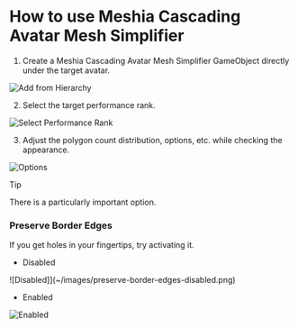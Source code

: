# How to use Meshia Cascading Avatar Mesh Simplifier

1. Create a Meshia Cascading Avatar Mesh Simplifier GameObject directly under the target avatar.

![Add from Hierarchy](~/images/add-meshia-cascading-avatar-mesh-simplifier-object.png)

2. Select the target performance rank.

![Select Performance Rank](~/images/select-performance-rank.png)

3. Adjust the polygon count distribution, options, etc. while checking the appearance.

![Options](~/images/simplifier-options-en.png)

> [!TIP]
> There is a particularly important option.
> 
> ### Preserve Border Edges
> 
> If you get holes in your fingertips, try activating it.
> - Disabled
> 
> ![Disabled]](~/images/preserve-border-edges-disabled.png)
> - Enabled
> 
> ![Enabled](~/images/preserve-border-edges-enabled.png)
